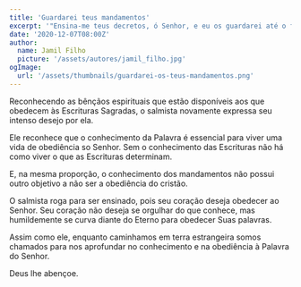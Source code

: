 ```yaml
---
title: 'Guardarei teus mandamentos'
excerpt: '"Ensina-me teus decretos, ó Senhor, e eu os guardarei até o fim" (Salmo 119.33)'
date: '2020-12-07T08:00Z'
author:
  name: Jamil Filho
  picture: '/assets/autores/jamil_filho.jpg'
ogImage:
  url: '/assets/thumbnails/guardarei-os-teus-mandamentos.png'
---
```


Reconhecendo as bênçãos espirituais que estão disponíveis aos que obedecem às Escrituras Sagradas, o salmista novamente expressa seu intenso desejo por ela.

Ele reconhece que o conhecimento da Palavra é essencial para viver uma vida de obediência so Senhor. Sem o conhecimento das Escrituras não há como viver o que as Escrituras determinam.

E, na mesma proporção, o conhecimento dos mandamentos não possui outro objetivo a não ser a obediência do cristão.

O salmista roga para ser ensinado, pois seu coração deseja obedecer ao Senhor. Seu coração não deseja se orgulhar do que conhece, mas humildemente se curva diante do Eterno para obedecer Suas palavras.

Assim como ele, enquanto caminhamos em terra estrangeira somos chamados para nos aprofundar no conhecimento e na obediência à Palavra do Senhor.

Deus lhe abençoe.